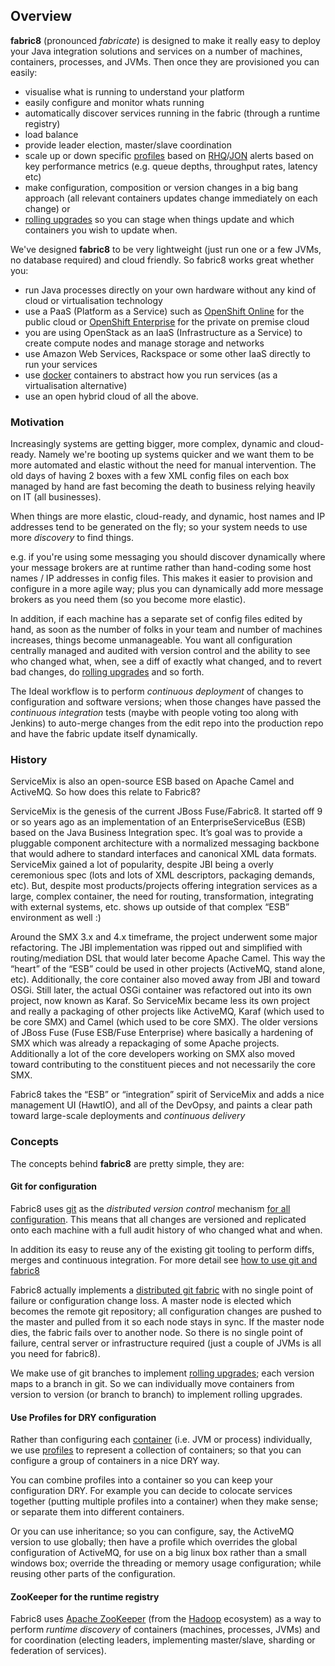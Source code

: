 ## Overview

**fabric8** (pronounced _fabricate_) is designed to make it really easy to deploy your Java integration solutions and services on a number of machines, containers, processes, and JVMs. Then once they are provisioned you can easily:

* visualise what is running to understand your platform
* easily configure and monitor whats running
* automatically discover services running in the fabric (through a runtime registry)
* load balance  
* provide leader election, master/slave coordination
* scale up or down specific [profiles](/gitbook/profiles.html) based on [RHQ](http://www.jboss.org/rhq)/[JON](http://www.redhat.com/products/jbossenterprisemiddleware/operations-network/) alerts based on key performance metrics (e.g. queue depths, throughput rates, latency etc)
* make configuration, composition or version changes in a big bang approach (all relevant containers updates change immediately on each change) or 
* [rolling upgrades](/gitbook/rollingUpgrade.html) so you can stage when things update and which containers you wish to update when.

We've designed **fabric8**  to be very lightweight (just run one or a few JVMs, no database required) and cloud friendly. So fabric8 works great whether you:

* run Java processes directly on your own hardware without any kind of cloud or virtualisation technology
* use a PaaS (Platform as a Service) such as <a href="https://www.openshift.com/products/online">OpenShift Online</a> for the public cloud or <a href="https://www.openshift.com/products/enterprise">OpenShift Enterprise</a> for the private on premise cloud
* you are using OpenStack as an IaaS (Infrastructure as a Service) to create compute nodes and manage storage and networks
* use Amazon Web Services, Rackspace or some other IaaS directly to run your services
* use [docker](http://docker.io/) containers to abstract how you run services (as a virtualisation alternative)
* use an open hybrid cloud of all the above.

### Motivation

Increasingly systems are getting bigger, more complex, dynamic and cloud-ready. Namely we're booting up systems quicker and we want them to be more automated and elastic without the need for manual intervention. The old days of having 2 boxes with a few XML config files on each box managed by hand are fast becoming the death to business relying heavily on IT (all businesses).

When things are more elastic, cloud-ready, and dynamic, host names and IP addresses tend to be generated on the fly; so your system needs to use more _discovery_ to find things.

e.g. if you're using some messaging you should discover dynamically where your message brokers are at runtime rather than hand-coding some host names / IP addresses in config files. This makes it easier to provision and configure in a more agile way; plus you can dynamically add more message brokers as you need them (so you become more elastic).

In addition, if each machine has a separate set of config files edited by hand, as soon as the number of folks in your team and number of machines increases, things become unmanageable. You want all configuration centrally managed and audited with version control and the ability to see who changed what, when, see a diff of exactly what changed, and to revert bad changes, do [rolling upgrades](/gitbook/rollingUpgrade.html) and so forth.

The Ideal workflow is to perform _continuous deployment_ of changes to configuration and software versions; when those changes have passed the _continuous integration_ tests (maybe with people voting too along with Jenkins) to auto-merge changes from the edit repo into the production repo and have the fabric update itself dynamically.

### History
ServiceMix is also an open-source ESB based on Apache Camel and ActiveMQ. So how does this relate to Fabric8?

ServiceMix is the genesis of the current JBoss Fuse/Fabric8. It started off 9 or so years ago as an implementation of an EnterpriseServiceBus (ESB) based on the Java Business Integration spec. It’s goal was to provide a pluggable component architecture with a normalized messaging backbone that would adhere to standard interfaces and canonical XML data formats. ServiceMix gained a lot of popularity, despite JBI being a overly ceremonious spec (lots and lots of XML descriptors, packaging demands, etc). But, despite most products/projects offering integration services as a large, complex container, the need for routing, transformation, integrating with external systems, etc. shows up outside of that complex “ESB” environment as well :)

Around the SMX 3.x and 4.x timeframe, the project underwent some major refactoring. The JBI implementation was ripped out and simplified with routing/mediation DSL that would later become Apache Camel. This way the “heart” of the “ESB” could be used in other projects (ActiveMQ, stand alone, etc). Additionally, the core container also moved away from JBI and toward OSGi. Still later, the actual OSGi container was refactored out into its own project, now known as Karaf. So ServiceMix became less its own project and really a packaging of other projects like ActiveMQ, Karaf (which used to be core SMX) and Camel (which used to be core SMX). The older versions of JBoss Fuse (Fuse ESB/Fuse Enterprise) where basically a hardening of SMX which was already a repackaging of some Apache projects. Additionally a lot of the core developers working on SMX also moved toward contributing to the constituent pieces and not necessarily the core SMX.

Fabric8 takes the “ESB” or “integration” spirit of ServiceMix and adds a nice management UI (HawtIO), and all of the DevOpsy, and paints a clear path toward large-scale deployments and _continuous delivery_

### Concepts

The concepts behind **fabric8** are pretty simple, they are:


#### Git for configuration

Fabric8 uses [git](http://git-scm.com/) as the _distributed version control_ mechanism [for all configuration](/gitbook/git.html). This means that all changes are versioned and replicated onto each machine with a full audit history of who changed what and when.

In addition its easy to reuse any of the existing git tooling to perform diffs, merges and continuous integration. For more detail see [how to use git and fabric8](/gitbook/git.html)

Fabric8 actually implements a [distributed git fabric](/gitbook/git.html) with no single point of failure or configuration change loss. A master node is elected which becomes the remote git repository; all configuration changes are pushed to the master and pulled from it so each node stays in sync. If the master node dies, the fabric fails over to another node. So there is no single point of failure, central server or infrastructure required (just a couple of JVMs is all you need for fabric8).

We make use of git branches to implement [rolling upgrades](/gitbook/rollingUpgrade.html); each version maps to a branch in git. So we can individually move containers from version to version (or branch to branch) to implement rolling upgrades.

#### Use Profiles for DRY configuration

Rather than configuring each [container](/gitbook/agent_md) (i.e. JVM or process) individually, we use [profiles](#/site/book/doc/index.md?chapter=profiles.html) to represent a collection of containers; so that you can configure a group of containers in a nice DRY way.

You can combine profiles into a container so you can keep your configuration DRY. For example you can decide to colocate services together (putting multiple profiles into a container) when they make sense; or separate them into different containers.

Or you can use inheritance; so you can configure, say, the ActiveMQ version to use globally; then have a profile which overrides the global configuration of ActiveMQ, for use on a big linux box rather than a small windows box; override the threading or memory usage configuration; while reusing other parts of the configuration.

#### ZooKeeper for the runtime registry

Fabric8 uses [Apache ZooKeeper](http://zookeeeper.apache.org/) (from the [Hadoop](http://hadoop.apache.org/) ecosystem) as a way to perform _runtime discovery_ of containers (machines, processes, JVMs) and for coordination (electing leaders, implementing master/slave, sharding or federation of services).